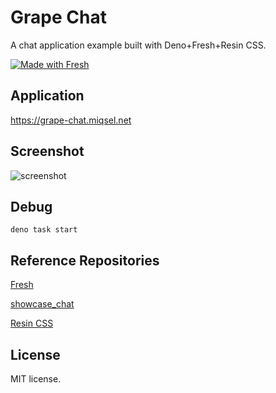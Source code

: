 # Grape Chat

A chat application example built with Deno+Fresh+Resin CSS.

[![Made with Fresh](https://fresh.deno.dev/fresh-badge.svg)](https://fresh.deno.dev)

## Application

https://grape-chat.miqsel.net

## Screenshot

![screenshot](https://i.gyazo.com/ac6f10a3305fbd2105721f31275a48e1.png)

## Debug

```
deno task start
```

## Reference Repositories

[Fresh](https://github.com/denoland/fresh)

[showcase_chat](https://github.com/denoland/showcase_chat)

[Resin CSS](https://github.com/yahiro07/resin)

## License

MIT license.
